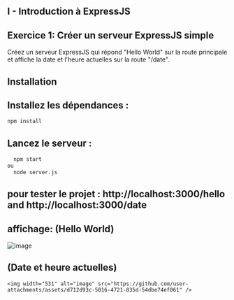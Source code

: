 ## I - Introduction à ExpressJS
## Exercice 1: Créer un serveur ExpressJS simple
Créez un serveur ExpressJS qui répond "Hello World" sur la route principale et affiche la date et l'heure actuelles sur la route "/date".
## Installation
## Installez les dépendances :
   ``` bash command 
npm install
 ```

## Lancez le serveur :
 ``` bash command 
   npm start
ou
   node server.js
 ```
## pour tester le projet : http://localhost:3000/hello  and http://localhost:3000/date  
## affichage: (Hello World)
   ![image](https://github.com/user-attachments/assets/3abb1602-853c-44c2-b873-9a4f32be3c44)

## (Date et heure actuelles)
    <img width="531" alt="image" src="https://github.com/user-attachments/assets/d712d93c-5016-4721-835d-54dbe74ef061" />



     

    

